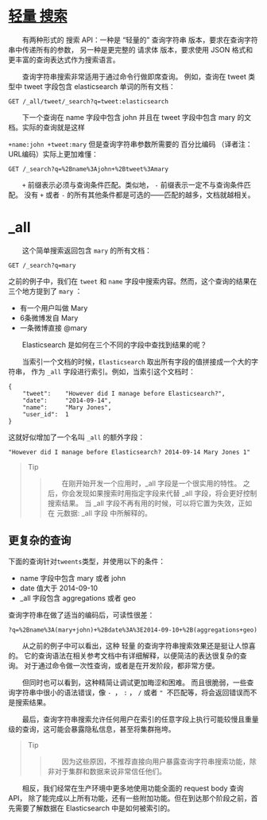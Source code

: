 # [轻量 搜索](04_search_lite.md)   
&emsp;&emsp;有两种形式的 搜索 API：一种是 “轻量的” 查询字符串 版本，要求在查询字符串中传递所有的参数，
另一种是更完整的 请求体 版本，要求使用 JSON 格式和更丰富的查询表达式作为搜索语言。

&emsp;&emsp;查询字符串搜索非常适用于通过命令行做即席查询。
例如，查询在 tweet 类型中 tweet 字段包含 elasticsearch 单词的所有文档：
```$xslt
GET /_all/tweet/_search?q=tweet:elasticsearch
```
&emsp;&emsp;下一个查询在 name 字段中包含 john 并且在 tweet 字段中包含 mary 的文档。实际的查询就是这样

`+name:john +tweet:mary`
但是查询字符串参数所需要的 百分比编码 （译者注：URL编码）实际上更加难懂：
```$xslt
GET /_search?q=%2Bname%3Ajohn+%2Btweet%3Amary
```
&emsp;&emsp;`+` 前缀表示必须与查询条件匹配。类似地， `-` 前缀表示一定不与查询条件匹配。
没有 `+` 或者 `-` 的所有其他条件都是可选的——匹配的越多，文档就越相关。     

# _all
&emsp;&emsp;这个简单搜索返回包含 `mary` 的所有文档：
```$xslt
GET /_search?q=mary
```
之前的例子中，我们在 `tweet` 和 `name` 字段中搜索内容。然而，这个查询的结果在三个地方提到了 `mary` ：

 - 有一个用户叫做 Mary    
 - 6条微博发自 Mary    
 - 一条微博直接 @mary  

&emsp;&emsp;Elasticsearch 是如何在三个不同的字段中查找到结果的呢？

&emsp;&emsp;当索引一个文档的时候，`Elasticsearch` 取出所有字段的值拼接成一个大的字符串，
作为 `_all` 字段进行索引。例如，当索引这个文档时：
```$xslt
{
    "tweet":    "However did I manage before Elasticsearch?",
    "date":     "2014-09-14",
    "name":     "Mary Jones",
    "user_id":  1
}
```

这就好似增加了一个名叫 `_all` 的额外字段：
```$xslt
"However did I manage before Elasticsearch? 2014-09-14 Mary Jones 1"
```
> Tip
>>&emsp;&emsp;在刚开始开发一个应用时，_all 字段是一个很实用的特性。
之后，你会发现如果搜索时用指定字段来代替 _all 字段，将会更好控制搜索结果。
当 _all 字段不再有用的时候，可以将它置为失效，正如在 元数据: _all 字段 中所解释的。

## 更复杂的查询
下面的查询针对`tweents`类型，并使用以下的条件：

 - name 字段中包含 mary 或者 john
 - date 值大于 2014-09-10
 - _all 字段包含 aggregations 或者 geo

查询字符串在做了适当的编码后，可读性很差：
```$xslt
?q=%2Bname%3A(mary+john)+%2Bdate%3A%3E2014-09-10+%2B(aggregations+geo)
```
&emsp;&emsp;从之前的例子中可以看出，这种 轻量 的查询字符串搜索效果还是挺让人惊喜的。 
它的查询语法在相关参考文档中有详细解释，以便简洁的表达很复杂的查询。
对于通过命令做一次性查询，或者是在开发阶段，都非常方便。

&emsp;&emsp;但同时也可以看到，这种精简让调试更加晦涩和困难。
而且很脆弱，一些查询字符串中很小的语法错误，像 `- `， `:` ， `/` 或者 `" `不匹配等，将会返回错误而不是搜索结果。

&emsp;&emsp;最后，查询字符串搜索允许任何用户在索引的任意字段上执行可能较慢且重量级的查询，这可能会暴露隐私信息，甚至将集群拖垮。

>Tip 
>>&emsp;&emsp;因为这些原因，不推荐直接向用户暴露查询字符串搜索功能，除非对于集群和数据来说非常信任他们。

&emsp;&emsp;相反，我们经常在生产环境中更多地使用功能全面的 request body 查询API，
除了能完成以上所有功能，还有一些附加功能。但在到达那个阶段之前，首先需要了解数据在 Elasticsearch 中是如何被索引的。
